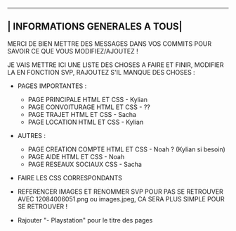 -------------------------------
| INFORMATIONS GENERALES A TOUS|
-------------------------------
MERCI DE BIEN METTRE DES MESSAGES DANS VOS COMMITS POUR SAVOIR CE QUE VOUS MODIFIEZ/AJOUTEZ !

JE VAIS METTRE ICI UNE LISTE DES CHOSES A FAIRE ET FINIR, MODIFIER LA EN FONCTION SVP, RAJOUTEZ S'IL MANQUE DES CHOSES :

- PAGES IMPORTANTES :
    - PAGE PRINCIPALE HTML ET CSS - Kylian
    - PAGE CONVOITURAGE HTML ET CSS - ??
    - PAGE TRAJET HTML ET CSS - Sacha
    - PAGE LOCATION HTML ET CSS - Kylian
- AUTRES :
  - PAGE CREATION COMPTE HTML ET CSS - Noah ? (Kylian si besoin)
  - PAGE AIDE HTML ET CSS - Noah
  - PAGE RESEAUX SOCIAUX CSS - Sacha

 - FAIRE LES CSS CORRESPONDANTS
 - REFERENCER IMAGES ET RENOMMER SVP POUR PAS SE RETROUVER AVEC 12084006051.png ou images.jpeg, CA SERA PLUS SIMPLE POUR SE RETROUVER !
- Rajouter "- Playstation" pour le titre des pages
